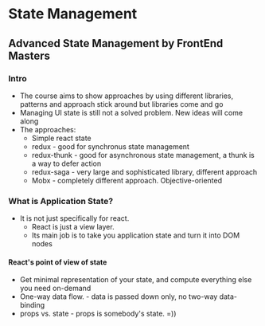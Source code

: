 # State Management

## Advanced State Management by FrontEnd Masters

### Intro
* The course aims to show approaches by using different libraries, patterns and approach stick around but libraries come and go
* Managing UI state is still not a solved problem. New ideas will come along
* The approaches:
  * Simple react state
  * redux - good for synchronus state management
  * redux-thunk - good for asynchronous state management, a thunk is a way to defer action
  * redux-saga - very large and sophisticated library, different approach
  * Mobx - completely different approach. Objective-oriented

### What is Application State?

* It is not just specifically for react.
  * React is just a view layer.
  * Its main job is to take you application state and turn it into DOM nodes

#### React's point of view of state
* Get minimal representation of your state, and compute everything else you need on-demand
* One-way data flow. - data is passed down only, no two-way data-binding
* props vs. state - props is somebody's state. =))
